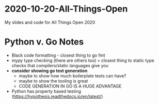 # 2020-10-20-All-Things-Open
My slides and code for All Things Open 2020


# Python v. Go Notes

- Black code formatting - closest thing to go fmt
- mypy type checking (there are others too) = closest thing to static type checks that compilers/static languages give you
- **consider showing go test generation**
  - maybe to show how much boilerplate tests can have?
  - maybe to show the tooling is great
  - CODE GENERATION IN GO IS A HUGE ADVANTAGE
- Python has property based testing (https://hypothesis.readthedocs.io/en/latest/)

